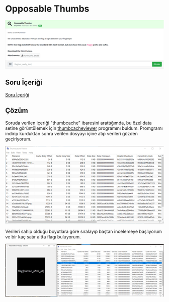 # Opposable Thumbs
![Soru](https://github.com/mel4mi/Huntress2023-Writeups/blob/main/Depo/Forensics/Opposable_Thumbs/Opposable_Thumbs.png)
## Soru İçeriği
[Soru İçeriği](https://github.com/mel4mi/Huntress2023-Writeups/blob/main/Depo/Forensics/Opposable_Thumbs/thumbcache_256.db)
## Çözüm

Soruda verilen içeriği "thumbcache" ibaresini arattığımda, bu özel data setine görüntülemek için [thumbcacheviewer](https://thumbcacheviewer.github.io/) programını buldum. Promgramı indirip kurduktan sonra verilen dosyayı içine atıp verileri gözden geçiriyorum.

![](https://github.com/mel4mi/Huntress2023-Writeups/blob/main/Depo/Forensics/Opposable_Thumbs/Screenshot_7.png)

Verileri sahip olduğu boyutlara göre sıralayıp baştan incelemeye başlıyorum ve bir kaç satır altta flagı buluyorum.

![](https://github.com/mel4mi/Huntress2023-Writeups/blob/main/Depo/Forensics/Opposable_Thumbs/Screenshot_8.png)
